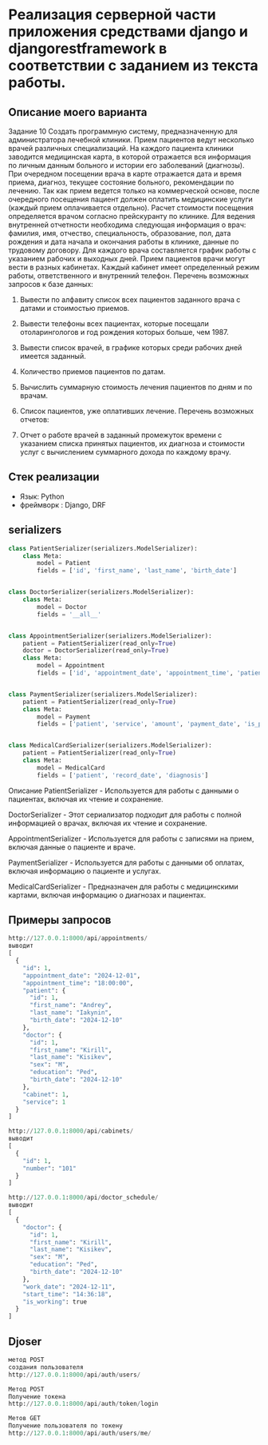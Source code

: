 #  Реализация серверной части приложения средствами django и djangorestframework в соответствии с заданием из текста работы.

## Описание моего варианта

Задание 10
Создать программную систему, предназначенную для администратора лечебной
клиники.
Прием пациентов ведут несколько врачей различных специализаций. На каждого
пациента клиники заводится медицинская карта, в которой отражается вся
информация по личным данным больного и истории его заболеваний (диагнозы). При
очередном посещении врача в карте отражается дата и время приема, диагноз, текущее
состояние больного, рекомендации по лечению. Так как прием ведется только на
коммерческой основе, после очередного посещения пациент должен оплатить
медицинские услуги (каждый прием оплачивается отдельно). Расчет стоимости
посещения определяется врачом согласно прейскуранту по клинике.
Для ведения внутренней отчетности необходима следующая информация о врач:
фамилия, имя, отчество, специальность, образование, пол, дата рождения и дата начала
и окончания работы в клинике, данные по трудовому договору. Для каждого врача
составляется график работы с указанием рабочих и выходных дней.
Прием пациентов врачи могут вести в разных кабинетах. Каждый кабинет имеет
определенный режим работы, ответственного и внутренний телефон.
Перечень возможных запросов к базе данных:
1. Вывести по алфавиту список всех пациентов заданного врача с датами и
стоимостью приемов.
2. Вывести телефоны всех пациентах, которые посещали отоларингологов и
год рождения которых больше, чем 1987.
3. Вывести список врачей, в графике которых среди рабочих дней имеется
заданный.
4. Количество приемов пациентов по датам.
5. Вычислить суммарную стоимость лечения пациентов по дням и по врачам.
6. Список пациентов, уже оплативших лечение.
Перечень возможных отчетов:

1. Отчет о работе врачей в заданный промежуток времени с указанием списка
принятых пациентов, их диагноза и стоимости услуг с вычислением
суммарного дохода по каждому врачу.
## Стек реализации

- Язык: Python
- фреймворк : Django, DRF

## serializers
```python
class PatientSerializer(serializers.ModelSerializer):
    class Meta:
        model = Patient
        fields = ['id', 'first_name', 'last_name', 'birth_date']


class DoctorSerializer(serializers.ModelSerializer):
    class Meta:
        model = Doctor
        fields = '__all__'


class AppointmentSerializer(serializers.ModelSerializer):
    patient = PatientSerializer(read_only=True)
    doctor = DoctorSerializer(read_only=True)
    class Meta:
        model = Appointment
        fields = ['id', 'appointment_date', 'appointment_time', 'patient', 'doctor', 'cabinet', 'service']


class PaymentSerializer(serializers.ModelSerializer):
    patient = PatientSerializer(read_only=True)
    class Meta:
        model = Payment
        fields = ['patient', 'service', 'amount', 'payment_date', 'is_paid']


class MedicalCardSerializer(serializers.ModelSerializer):
    patient = PatientSerializer(read_only=True)
    class Meta:
        model = MedicalCard
        fields = ['patient', 'record_date', 'diagnosis']
```
Описание
PatientSerializer - Используется для работы с данными о пациентах, включая их чтение и сохранение.

DoctorSerializer - Этот сериализатор подходит для работы с полной информацией о врачах, включая их чтение и сохранение.

AppointmentSerializer - Используется для работы с записями на прием, включая данные о пациенте и враче.

PaymentSerializer - Используется для работы с данными об оплатах, включая информацию о пациенте и услугах.

MedicalCardSerializer - Предназначен для работы с медицинскими картами, включая информацию о диагнозах и пациентах.

## Примеры запросов
```python
http://127.0.0.1:8000/api/appointments/
выводит
[
  {
    "id": 1,
    "appointment_date": "2024-12-01",
    "appointment_time": "18:00:00",
    "patient": {
      "id": 1,
      "first_name": "Andrey",
      "last_name": "Iakynin",
      "birth_date": "2024-12-10"
    },
    "doctor": {
      "id": 1,
      "first_name": "Kirill",
      "last_name": "Kisikev",
      "sex": "M",
      "education": "Ped",
      "birth_date": "2024-12-10"
    },
    "cabinet": 1,
    "service": 1
  }
]

http://127.0.0.1:8000/api/cabinets/
выводит
[
  {
    "id": 1,
    "number": "101"
  }
]

http://127.0.0.1:8000/api/doctor_schedule/
выводит
[
  {
    "doctor": {
      "id": 1,
      "first_name": "Kirill",
      "last_name": "Kisikev",
      "sex": "M",
      "education": "Ped",
      "birth_date": "2024-12-10"
    },
    "work_date": "2024-12-11",
    "start_time": "14:36:18",
    "is_working": true
  }
]
```
## Djoser
```python
метод POST
создания пользователя 
http://127.0.0.1:8000/api/auth/users/

Метод POST
Получение токена
http://127.0.0.1:8000/api/auth/token/login

Метов GET
Получение пользователя по токену
http://127.0.0.1:8000/api/auth/users/me/

```